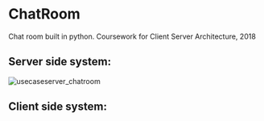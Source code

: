 # ChatRoom
Chat room built in python. Coursework for Client Server Architecture, 2018

## Server side system:
![usecaseserver_chatroom](https://user-images.githubusercontent.com/6242946/35349748-ba681450-0133-11e8-8a09-bcf696e6769e.jpg)

## Client side system:

